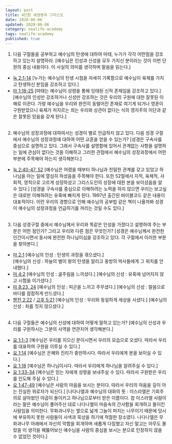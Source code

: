 ```yaml
---
layout: post  
title: 4단원 새생명과 그리스도  
date: 2020-06-06  
updated: 2020-06-06  
category: newlife-academy  
tags: newlife-academy  
published: true
---
```

1. 다음 구절들을 공부하고 예수님의 탄생에 대하여 마태, 누가가 각각 어떤점을 강조하고 있는지 설명하라.
[예수님은 인성과 신성을 모두 가지신 분이라는 것이 이번 단원의 중심 내용이다. 이 사실의 의미를 생각하며 말씀을 읽는다.]
* [눅 2:1-14](http://kcm.co.kr/bible/kor/Luk2.html)
[누가는 예수님의 탄생 시점을 자세히 기록함으로 예수님이 육체를 가지고 탄생하신 분임을 강조하고 있다.] 
* [마 1:18-25](http://kcm.co.kr/bible/kor/Mat1.html)
[마태는 예수님이 성령을 통해 잉태된 신적 존재임을 강조하고 있다.]
[예수님의 인성만 강조하거나 신성만 강조하는 것은 우리의 구원에 대한 잘못된 이해로 이끈다. 가령 예수님을 우리와 완전히 동떨어진 존재로 여기게 되거나 영혼이 구원받았으니 육체가 저지르는 죄는 우리와 상관이 없다는 식의 영지주의 이단과 같은 잘못된 믿음을 갖게 된다.]
<br/><br/>

2. 예수님의 성장과정에 대하여서는 성경이 별로 언급하지 않고 있다. 다음 성경 구절에서 예수님의 성장과정에 대하여 어떤 교훈을 얻을 수 있는가?
[성경은 구속사를 중심으로 설명하고 있다. 그래서 구속사를 설명함에 있어서 관계없는 사항을 설명하는 일에 관심이 없다는 것을 이해하고 그러한 관점에서 예수님의 성장과정에서 어떤 부분에 주목해야 하는지 생각해본다.]
* [눅 2:40-47, 52](http://kcm.co.kr/bible/kor/Luk2.html)
[예수님은 어렸을 때부터 하나님과 친밀한 관계를 갖고 있었고 하나님을 아는 일에 열심히 하셨음을 주목해야 한다. 또한 52절에서 지적, 육체적, 사회적, 영적으로 고르게 성장하셨고 그리스도인의 성장에 대한 본을 보이셨음을 알 수 있다.]
[성경을 구속사를 중심으로 이해하려는 노력을 하지 않으면 우리는 보고싶은 대로만 이해하려는 유혹에 빠지게 된다. 1997년 출간된 바이블코드 같은 내용이 대표적이다. 이런 우리의 경향으로 인해 예수님의 공부법 같은 책이 나올까봐 성경이 예수님의 성장과정을 언급하기를 꺼리는 것일 수도 있다.]
<br/><br/>
3.  다음 성경구절 중에서 예수님께서 우리와 똑같은 인성을 가졌다고 설명하여 주는 부분은 어떤 점인가? 그리고 우리와 다른 점은 무엇인가?
[성경은 예수님께서 완전한 인간이시면서 동시에 완전한 하나님이심을 강조하고 있다. 각 구절에서 이러한 부분을 찾아본다.] 
* [마 2:1](http://kcm.co.kr/bible/kor/Mat2.html)
[예수님의 인성 : 탄생의 과정을 겪으셨다.]  
[예수님의 신성 : 하늘의 별이 왕의 탄생을 알리고 동방의 박사들에게 그 위치를 안내했다.]
* [마 4:2](http://kcm.co.kr/bible/kor/Mat4.html)
[예수님의 인성 : 굶주림을 느끼셨다.]
[예수님의 신성 : 유혹에 넘어지지 않고 시험을 이기셨다.]
* [마 8:23, 24](http://kcm.co.kr/bible/kor/Mat8.html)
[예수님의 인성 : 피곤을 느끼고 주무셨다.]
[예수님의 신성 : 말씀으로 바다를 잠잠하게 만드셨다.]
* [벧전 2:22](http://kcm.co.kr/bible/kor/1pe1.html) / [고후 5:21](http://kcm.co.kr/bible/kor/2co5.html)
[예수님의 인성 : 우리와 동일하게 세상을 사셨다.]
[예수님의 신성 : 죄를 짓지 않으셨다.]
<br/><br/>
4. 다음 구절들은 예수님의 신성에 대하여 어떻게 말하고 있는가?
[예수님의 신성과 우리를 구원하시는 그분의 사역을 연관지어 생각해본다.]
* [요 1:1-3](http://kcm.co.kr/bible/kor/Joh1.html)
[예수님은 우리를 지으신 분이시면서 우리의 모습으로 오셨다. 따라서 우리를 대표하여 구원을 이루실 수 있다.]
* [요 1:14](http://kcm.co.kr/bible/kor/Joh1.html)
[예수님은 은혜와 진리가 충만하시다. 따라서 우리에게 본을 보이실 수 있다.]
* [요 1:18](http://kcm.co.kr/bible/kor/Joh1.html)
[예수님은 하나님이시다. 따라서 우리에게 하나님을 알려주실 수 있다.]
* [요 1:33-34](http://kcm.co.kr/bible/kor/Joh1.html)
[예수님은 믿는 자에게 성령을 보내주실 수 있다. 따라서 구원받은 우리를 인도해 주실 수 있다.]
* [요 1:47-49](http://kcm.co.kr/bible/kor/Joh1.html)
[예수님은 사람의 마음을 보시는 분이다. 따라서 우리의 마음을 깊이 아는 진실한 위로자가 되신다.]
[나다나엘과 예수님의 대화의 뜻 :
이스라엘은 기회주의로 살아왔던 야곱이 돌이키고 하나님으로부터 받은 이름이다. 참 이스라엘 사람이라는 말은 예수님이 풀어주신 대로 나다나엘이 마음속의 간사함을 회개하고 돌이킨 사람임을 의미한다.
무화과나무는 옆으로 넒게 그늘이 퍼지는 나무이기 때문에 당시에 부유하지 못한 사람들이 사색과 묵상을 하기에 적절한 장소였다. 나다나엘은 무화과나무 아래에서 자신의 악함을 회개하며 새롭게 다짐했고 자신 말고는 아무도 몰랐을 이 생각을 꿰뚫어보신 예수님을 사람의 중심을 보시는 분으로 인정하지 않을 수 없었던 것이다.]
<!--stackedit_data:
eyJoaXN0b3J5IjpbLTE5MDY3MTM5NDYsLTk2NjIyNTg3XX0=
-->